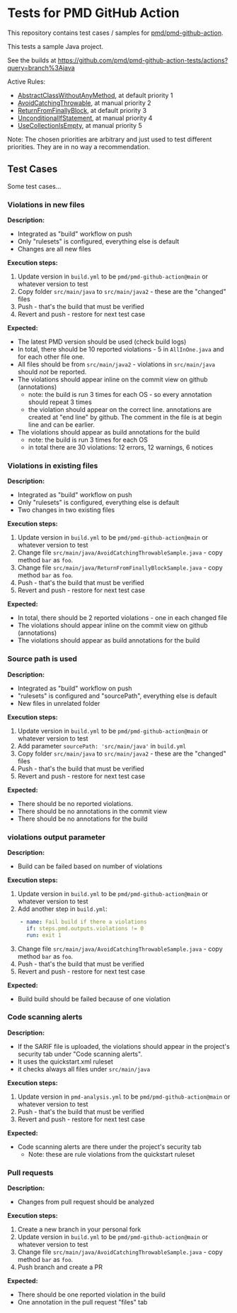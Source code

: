 # Tests for PMD GitHub Action

This repository contains test cases / samples for [pmd/pmd-github-action](https://github.com/pmd/pmd-github-action).

This tests a sample Java project.

See the builds at <https://github.com/pmd/pmd-github-action-tests/actions?query=branch%3Ajava>

Active Rules:

*   [AbstractClassWithoutAnyMethod](https://pmd.github.io/latest/pmd_rules_java_design.html#abstractclasswithoutanymethod), at default priority 1
*   [AvoidCatchingThrowable](https://pmd.github.io/latest/pmd_rules_java_errorprone.html#avoidcatchingthrowable), at manual priority 2
*   [ReturnFromFinallyBlock](https://pmd.github.io/latest/pmd_rules_java_errorprone.html#returnfromfinallyblock), at default priority 3
*   [UnconditionalIfStatement](https://pmd.github.io/latest/pmd_rules_java_errorprone.html#unconditionalifstatement), at manual priority 4
*   [UseCollectionIsEmpty](https://pmd.github.io/latest/pmd_rules_java_bestpractices.html#usecollectionisempty), at manual priority 5

Note: The chosen priorities are arbitrary and just used to test different priorities. They are in no way a recommendation.

## Test Cases

Some test cases...

### Violations in new files

**Description:**

* Integrated as "build" workflow on push
* Only "rulesets" is configured, everything else is default
* Changes are all new files

**Execution steps:**

1. Update version in `build.yml` to be `pmd/pmd-github-action@main` or whatever version to test
2. Copy folder `src/main/java` to `src/main/java2` - these are the "changed" files
3. Push - that's the build that must be verified
4. Revert and push - restore for next test case

**Expected:**

* The latest PMD version should be used (check build logs)
* In total, there should be 10 reported violations - 5 in `AllInOne.java` and for each other file one.
* All files should be from `src/main/java2` - violations in `src/main/java` should *not* be reported.
* The violations should appear inline on the commit view on github (annotations)
    * note: the build is run 3 times for each OS - so every annotation should repeat 3 times
    * the violation should appear on the correct line. annotations are created at "end line" by github.
      The comment in the file is at begin line and can be earlier.
* The violations should appear as build annotations for the build
    * note: the build is run 3 times for each OS
    * in total there are 30 violations: 12 errors, 12 warnings, 6 notices

### Violations in existing files

**Description:**

* Integrated as "build" workflow on push
* Only "rulesets" is configured, everything else is default
* Two changes in two existing files

**Execution steps:**

1. Update version in `build.yml` to be `pmd/pmd-github-action@main` or whatever version to test
2. Change file `src/main/java/AvoidCatchingThrowableSample.java` - copy method `bar` as `foo`.
3. Change file `src/main/java/ReturnFromFinallyBlockSample.java` - copy method `bar` as `foo`.
4. Push - that's the build that must be verified
5. Revert and push - restore for next test case

**Expected:**

* In total, there should be 2 reported violations - one in each changed file
* The violations should appear inline on the commit view on github (annotations)
* The violations should appear as build annotations for the build

### Source path is used

**Description:**

* Integrated as "build" workflow on push
* "rulesets" is configured and "sourcePath", everything else is default
* New files in unrelated folder

**Execution steps:**

1. Update version in `build.yml` to be `pmd/pmd-github-action@main` or whatever version to test
2. Add parameter `sourcePath: 'src/main/java'` in `build.yml`
3. Copy folder `src/main/java` to `src/main/java2` - these are the "changed" files
4. Push - that's the build that must be verified
5. Revert and push - restore for next test case

**Expected:**

* There should be no reported violations.
* There should be no annotations in the commit view
* There should be no annotations for the build

### violations output parameter

**Description:**

* Build can be failed based on number of violations

**Execution steps:**

1. Update version in `build.yml` to be `pmd/pmd-github-action@main` or whatever version to test
2. Add another step in `build.yml`:

```yml
    - name: Fail build if there a violations
      if: steps.pmd.outputs.violations != 0
      run: exit 1
```
3. Change file `src/main/java/AvoidCatchingThrowableSample.java` - copy method `bar` as `foo`.
4. Push - that's the build that must be verified
5. Revert and push - restore for next test case

**Expected:**

* Build build should be failed because of one violation

### Code scanning alerts

**Description:**

* If the SARIF file is uploaded, the violations should appear in the project's security tab
  under "Code scanning alerts".
* It uses the quickstart.xml ruleset
* it checks always all files under `src/main/java`

**Execution steps:**

1. Update version in `pmd-analysis.yml` to be `pmd/pmd-github-action@main` or whatever version to test
2. Push - that's the build that must be verified
3. Revert and push - restore for next test case

**Expected:**

* Code scanning alerts are there under the project's security tab
    * Note: these are rule violations from the quickstart ruleset

### Pull requests

**Description:**

* Changes from pull request should be analyzed

**Execution steps:**

1. Create a new branch in your personal fork
2. Update version in `build.yml` to be `pmd/pmd-github-action@main` or whatever version to test
3. Change file `src/main/java/AvoidCatchingThrowableSample.java` - copy method `bar` as `foo`.
4. Push branch and create a PR

**Expected:**

* There should be one reported violation in the build
* One annotation in the pull request "files" tab
